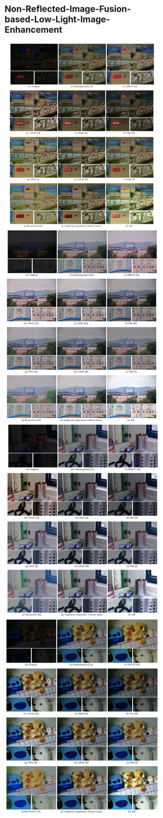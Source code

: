 # Non-Reflected-Image-Fusion-based-Low-Light-Image-Enhancement
![image](https://github.com/jingkaijiuqu/Non-Reflected-Image-Fusion-based-Low-Light-Image-Enhancement/blob/main/1.png)
![image](https://github.com/jingkaijiuqu/Non-Reflected-Image-Fusion-based-Low-Light-Image-Enhancement/blob/main/2.png)
![image](https://github.com/jingkaijiuqu/Non-Reflected-Image-Fusion-based-Low-Light-Image-Enhancement/blob/main/3.PNG)
![image](https://github.com/jingkaijiuqu/Non-Reflected-Image-Fusion-based-Low-Light-Image-Enhancement/blob/main/4.PNG)
